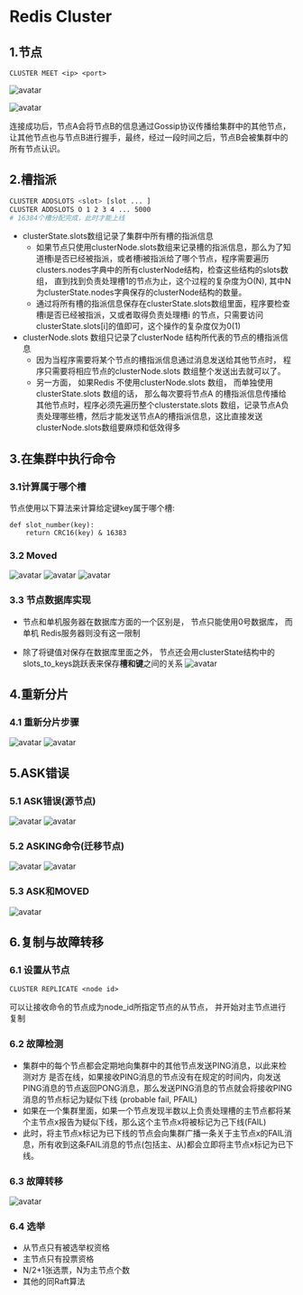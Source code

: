 # Redis Cluster

## 1.节点
```
CLUSTER MEET <ip> <port>
```
![avatar](img/6.1.png)

![avatar](img/6.2.png)

连接成功后，节点A会将节点B的信息通过Gossip协议传播给集群中的其他节点，让其他节点也与节点B进行握手，最终，经过一段时间之后，节点B会被集群中的所有节点认识。

## 2.槽指派
```bash
CLUSTER ADDSLOTS <slot> [slot ... ]
CLUSTER ADDSLOTS O 1 2 3 4 ... 5000
# 16384个槽分配完成，此时才能上线
```
* clusterState.slots数组记录了集群中所有槽的指派信息
   * 如果节点只使用clusterNode.slots数组来记录槽的指派信息，那么为了知道槽i是否已经被指派，或者槽i被指派给了哪个节点，程序需要遍历clusters.nodes字典中的所有clusterNode结构，检查这些结构的slots数组， 直到找到负责处理槽1的节点为止，这个过程的复杂度为O(N), 其中N为clusterState.nodes字典保存的clusterNode结构的数量。
   * 通过将所有槽的指派信息保存在clusterState.slots数组里面，程序要检查槽i是否已经被指派，又或者取得负责处理槽i 的节点，只需要访问clusterState.slots[i]的值即可，这个操作的复杂度仅为0(1)
* clusterNode.slots 数组只记录了clusterNode 结构所代表的节点的槽指派信息
   * 因为当程序需要将某个节点的槽指派信息通过消息发送给其他节点时， 程序只需要将相应节点的clusterNode.slots 数组整个发送出去就可以了。
   * 另一方面， 如果Redis 不使用clusterNode.slots 数组， 而单独使用clusterState.slots 数组的话， 那么每次要将节点A 的槽指派信息传播给其他节点时，程序必须先遍历整个clusterstate.slots 数组，记录节点A负责处理哪些槽，然后才能发送节点A的槽指派信息，这比直接发送clusterNode.slots数组要麻烦和低效得多

## 3.在集群中执行命令
### 3.1计算属于哪个槽
节点使用以下算法来计算给定键key属于哪个槽:
```
def slot_number(key):
    return CRC16(key) & 16383
```

### 3.2 Moved
![avatar](img/6.3.png)
![avatar](img/6.4.png)
![avatar](img/6.5.png)

### 3.3 节点数据库实现
* 节点和单机服务器在数据库方面的一个区别是， 节点只能使用0号数据库， 而单机
Redis服务器则没有这一限制

* 除了将键值对保存在数据库里面之外， 节点还会用clusterState结构中的slots_to_keys跳跃表来保存**槽和键**之间的关系
   ![avatar](img/6.6.png)

## 4.重新分片
### 4.1 重新分片步骤
![avatar](img/6.7.png)
![avatar](img/6.8.png)

## 5.ASK错误
### 5.1 ASK错误(源节点)
![avatar](img/6.9.png)
![avatar](img/6.10.png)

### 5.2 ASKING命令(迁移节点)
![avatar](img/6.11.png)
![avatar](img/6.12.png)

### 5.3 ASK和MOVED
![avatar](img/6.13.png)

## 6.复制与故障转移
### 6.1 设置从节点
```
CLUSTER REPLICATE <node id>
```
可以让接收命令的节点成为node_id所指定节点的从节点， 并开始对主节点进行复制

### 6.2 故障检测
* 集群中的每个节点都会定期地向集群中的其他节点发送PING消息，以此来检测对方
是否在线，如果接收PING消息的节点没有在规定的时间内，向发送PING消息的节点返回PONG消息，那么发送PING消息的节点就会将接收PING消息的节点标记为疑似下线
(probable fail, PFAIL)
* 如果在一个集群里面，如果一个节点发现半数以上负责处理槽的主节点都将某个主节点x报告为疑似下线，那么这个主节点x将被标记为己下线(FAIL)
* 此时，将主节点x标记为已下线的节点会向集群广播一条关于主节点x的FAIL消息，所有收到这条FAIL消息的节点(包括主、从)都会立即将主节点x标记为已下线。

### 6.3 故障转移
![avatar](img/6.14.png)

### 6.4 选举
* 从节点只有被选举权资格
* 主节点只有投票资格
* N/2+1张选票，N为主节点个数
* 其他的同Raft算法